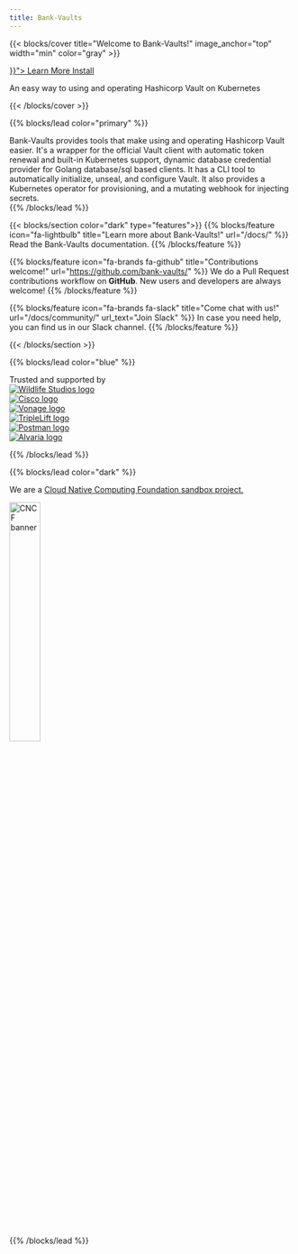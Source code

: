 ```yaml
---
title: Bank-Vaults
---
```


{{< blocks/cover title="Welcome to Bank-Vaults!" image_anchor="top" width="min" color="gray" >}}
<div class="mx-auto">
	<a class="btn btn-lg btn-primary mr-3 mb-4" href="{{< relref "/docs/" >}}">
		Learn More <i class="fa-solid fa-circle-right ml-2"></i>
	</a>
	<a class="btn btn-lg btn-secondary mr-3 mb-4" href="/docs/installing/">
		Install <i class="fa-brands fa-github ml-2 "></i>
	</a>
	<p class="lead mt-5">An easy way to using and operating Hashicorp Vault on Kubernetes</p>
</div>
{{< /blocks/cover >}}

{{% blocks/lead color="primary" %}}
<div class="main-lead">
Bank-Vaults provides tools that make using and operating Hashicorp Vault easier. It's a wrapper for the official Vault client with automatic token renewal and built-in Kubernetes support, dynamic database credential provider for Golang database/sql based clients. It has a CLI tool to automatically initialize, unseal, and configure Vault. It also provides a Kubernetes operator for provisioning, and a mutating webhook for injecting secrets.
</div>
{{% /blocks/lead %}}

{{< blocks/section color="dark" type="features">}}
{{% blocks/feature icon="fa-lightbulb" title="Learn more about Bank-Vaults!" url="/docs/" %}}
Read the Bank-Vaults documentation.
{{% /blocks/feature %}}


{{% blocks/feature icon="fa-brands fa-github" title="Contributions welcome!" url="https://github.com/bank-vaults/" %}}
We do a Pull Request contributions workflow on **GitHub**. New users and developers are always welcome!
{{% /blocks/feature %}}


{{% blocks/feature icon="fa-brands fa-slack" title="Come chat with us!" url="/docs/community/" url_text="Join Slack" %}}
In case you need help, you can find us in our Slack channel.
{{% /blocks/feature %}}

{{< /blocks/section >}}

{{% blocks/lead color="blue" %}}
<div class="mb-4 h2">
  Trusted and supported by
</div>
<div class="container">
    <div class="trustedby-row">
      <div class="trustedby-col">
        <a href="https://github.com/bank-vaults/bank-vaults/blob/main/ADOPTERS.md">
          <img src="/adopters/wildlifestudios-logo.webp" alt="Wildlife Studios logo" class="trustedby-img" />
        </a>
      </div>
      <div class="trustedby-col">
        <a href="https://github.com/bank-vaults/bank-vaults/blob/main/ADOPTERS.md">
          <img src="/adopters/cisco-logo.webp" alt="Cisco logo" class="trustedby-img" />
        </a>
      </div>
	  <div class="trustedby-col">
        <a href="https://github.com/bank-vaults/bank-vaults/blob/main/ADOPTERS.md">
          <img src="/adopters/vonage-logo.webp" alt="Vonage logo" class="trustedby-img" />
        </a>
      </div>
    </div>
    <div class="trustedby-row">
      <div class="trustedby-col">
        <a href="https://github.com/bank-vaults/bank-vaults/blob/main/ADOPTERS.md">
          <img src="/adopters/triplelift-logo.webp" alt="TripleLift logo" class="trustedby-img" />
        </a>
      </div>
      <div class="trustedby-col">
        <a href="https://github.com/bank-vaults/bank-vaults/blob/main/ADOPTERS.md">
          <img src="/adopters/postman-logo.webp" alt="Postman logo" class="trustedby-img" />
        </a>
      </div>
      <div class="trustedby-col">
        <a href="https://github.com/bank-vaults/bank-vaults/blob/main/ADOPTERS.md">
          <img src="/adopters/alvaria-logo.webp" alt="Alvaria logo" class="trustedby-img" />
        </a>
      </div>
    </div>
</div>

{{% /blocks/lead %}}

{{% blocks/lead color="dark" %}}
<div class="lead-text">
<p>We are a <a href="https://www.cncf.io/projects/">Cloud Native Computing Foundation sandbox project.</a></p>

<a href="https://www.cncf.io/" target="_blank"><img src="https://raw.githubusercontent.com/cncf/artwork/master/other/cncf/horizontal/white/cncf-white.svg" alt="CNCF banner" width="33%"></img></a>
</div>
{{% /blocks/lead %}}
